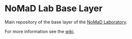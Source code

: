NoMaD Lab Base Layer
====================

Main repository of the base layer of the [NoMaD Laboratory](http://nomad-lab.eu/).

For more information see the [wiki](https://nomad-dev.rz-berlin.mpg.de/wiki/).
